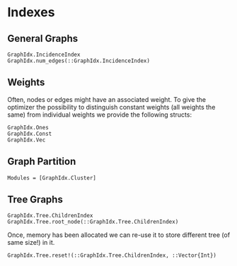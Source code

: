 Indexes
=======

General Graphs
-------------

```@docs
GraphIdx.IncidenceIndex
GraphIdx.num_edges(::GraphIdx.IncidenceIndex)
```

Weights
-------

Often, nodes or edges might have an associated weight.
To give the optimizer the possibility to distinguish constant weights (all weights the same) from individual weights we provide the following structs:

```@docs
GraphIdx.Ones
GraphIdx.Const
GraphIdx.Vec
```

Graph Partition
--------------

```@autodocs
Modules = [GraphIdx.Cluster]
```


Tree Graphs
----------

```@docs
GraphIdx.Tree.ChildrenIndex
GraphIdx.Tree.root_node(::GraphIdx.Tree.ChildrenIndex)
```
Once, memory has been allocated we can re-use it to store different tree (of same size!) in it.
```@docs
GraphIdx.Tree.reset!(::GraphIdx.Tree.ChildrenIndex, ::Vector{Int})
```
